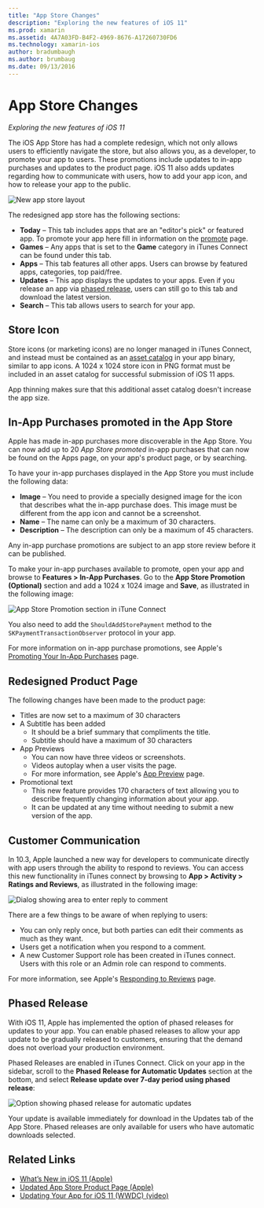 ```yaml
---
title: "App Store Changes"
description: "Exploring the new features of iOS 11"
ms.prod: xamarin
ms.assetid: 4A7A03FD-B4F2-4969-8676-A17260730FD6
ms.technology: xamarin-ios
author: bradumbaugh
ms.author: brumbaug
ms.date: 09/13/2016
---
```


# App Store Changes

_Exploring the new features of iOS 11_

The iOS App Store has had a complete redesign, which not only allows users to efficiently navigate the store, but also allows you, as a developer, to promote your app to users. These promotions include updates to in-app purchases and updates to the product page. iOS 11 also adds updates regarding how to communicate with users, how to add your app icon, and how to release your app to the public.

![New app store layout](app-store-changes-images/image3.jpg)

The redesigned app store has the following sections:

- **Today** – This tab includes apps that are an "editor's pick" or featured app. To promote your app here fill in information on the [promote](https://developer.apple.com//contact/app-store/promote/) page.
- **Games** – Any apps that is set to the **Game** category in iTunes Connect can be found under this tab.
- **Apps** – This tab features all other apps. Users can browse by featured apps, categories, top paid/free.
- **Updates** – This app displays the updates to your apps. Even if you release an app via [phased release](#Phased_Release), users can still go to this tab and download the latest version.
- **Search** – This tab allows users to search for your app.

## Store Icon

Store icons (or marketing icons) are no longer managed in iTunes Connect, and instead must be contained as an [asset catalog](~/ios/app-fundamentals/images-icons/app-icons.md) in your app binary, similar to app icons. A 1024 x 1024 store icon in PNG format must be included in an asset catalog for successful submission of iOS 11 apps.

App thinning makes sure that this additional asset catalog doesn't increase the app size.


## In-App Purchases promoted in the App Store

Apple has made in-app purchases more discoverable in the App Store. You can now add up to 20 _App Store promoted_ in-app purchases that can now be found on the Apps page, on your app's product page, or by searching.

To have your in-app purchases displayed in the App Store you must include the following data:

- **Image** – You need to provide a specially designed image for the icon that describes what the in-app purchase does. This image must be different from the app icon and cannot be a screenshot.
- **Name** – The name can only be a maximum of 30 characters.
- **Description** – The description can only be a maximum of 45 characters.

Any in-app purchase promotions are subject to an app store review before it can be published.

To make your in-app purchases available to promote, open your app and browse to **Features > In-App Purchases**. Go to the **App Store Promotion (Optional)** section and add a 1024 x 1024 image and **Save**, as illustrated in the following image:

![App Store Promotion section in iTune Connect](app-store-changes-images/image4.png)

You also need to add the `ShouldAddStorePayment` method to the `SKPaymentTransactionObserver` protocol in your app.

For more information on in-app purchase promotions, see Apple's [Promoting Your In-App Purchases](https://developer.apple.com/app-store/promoting-in-app-purchases/) page.

## Redesigned Product Page

The following changes have been made to the product page:

- Titles are now set to a maximum of 30 characters
- A Subtitle has been added
    - It should be a brief summary that compliments the title.
    - Subtitle should have a maximum of 30 characters
- App Previews
    - You can now have three videos or screenshots.
    - Videos autoplay when a user visits the page.
    - For more information, see Apple's [App Preview](https://developer.apple.com/app-store/app-previews/) page.
- Promotional text
    - This new feature provides 170 characters of text allowing you to describe frequently changing information about your app.
    - It can be updated at any time without needing to submit a new version of the app.

## Customer Communication

In 10.3, Apple launched a new way for developers to communicate directly with app users through the ability to respond to reviews. You can access this new functionality in iTunes connect by browsing to **App > Activity > Ratings and Reviews**, as illustrated in the following image:

![Dialog showing area to enter reply to comment](app-store-changes-images/image5.png)

There are a few things to be aware of when replying to users:

- You can only reply once, but both parties can edit their comments as much as they want.
- Users get a notification when you respond to a comment.
- A new Customer Support role has been created in iTunes connect. Users with this role or an Admin role can respond to comments.

For more information, see Apple's [Responding to Reviews](https://developer.apple.com/app-store/responding-to-reviews/) page.

<a name="Phased_Release"/>

## Phased Release

With iOS 11, Apple has implemented the option of phased releases for updates to your app. You can enable phased releases to allow your app update to be gradually released to customers, ensuring that the demand does not overload your production environment.

Phased Releases are enabled in iTunes Connect. Click on your app in the sidebar, scroll to the **Phased Release for Automatic Updates** section at the bottom, and select **Release update over 7-day period using phased release**:

![Option showing phased release for automatic updates](app-store-changes-images/image6.png)

Your update is available immediately for download in the Updates tab of the App Store. Phased releases are only available for users who have automatic downloads selected.


## Related Links

- [What’s New in iOS 11 (Apple)](https://developer.apple.com/ios/)
- [Updated App Store Product Page (Apple)](https://developer.apple.com/app-store/product-page/)
- [Updating Your App for iOS 11 (WWDC) (video)](https://developer.apple.com/videos/play/wwdc2017/204/)
